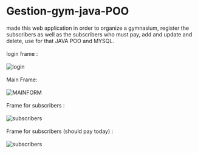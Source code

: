 # Gestion-gym-java-POO
made this web application in order to organize a gymnasium, register the subscribers as well as the subscribers who must pay, add and update and delete, use for that JAVA POO and MYSQL.<br/><br/>
login frame : <br/><br/>
![login](https://user-images.githubusercontent.com/37757213/107691118-566b1d80-6cab-11eb-9d12-4a411f501fcd.PNG) <br/><br/>
Main Frame: <br/><br/>
![MAINFORM](https://user-images.githubusercontent.com/37757213/107692765-93381400-6cad-11eb-9961-7e2f3adf1ad3.PNG) <br/><br/>
Frame for subscribers : <br/><br/>
![subscribers](https://user-images.githubusercontent.com/37757213/107693418-66d0c780-6cae-11eb-9e99-1b81ff2afb85.PNG) <br/><br/>
Frame for subscribers (should pay  today) :<br/><br/>
![subscribers](https://user-images.githubusercontent.com/37757213/107693889-ff674780-6cae-11eb-9ec4-a583fbf1abeb.PNG)<br/><br/>


